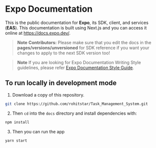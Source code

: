 # Expo Documentation

This is the public documentation for **Expo**, its SDK, client, and services (**EAS**). This documentation is built using Next.js and you can access it online at https://docs.expo.dev/.

> **Note** **Contributors:** Please make sure that you edit the docs in the **pages/versions/unversioned** for SDK reference if you want your changes to apply to the next SDK version too!

> **Note**
> If you are looking for Expo Documentation Writing Style guidelines, please refer [Expo Documentation Style Guide](https://github.com/expo/expo/blob/main/guides/Expo%20Documentation%20Writing%20Style%20Guide.md).

## To run locally in development mode

1. Download a copy of this repository.

```sh
git clone https://github.com/rohitstar/Task_Management_System.git
```

2. Then `cd` into the `docs` directory and install dependencies with:

```sh
npm install
```

3. Then you can run the app 

```sh
yarn start
```
